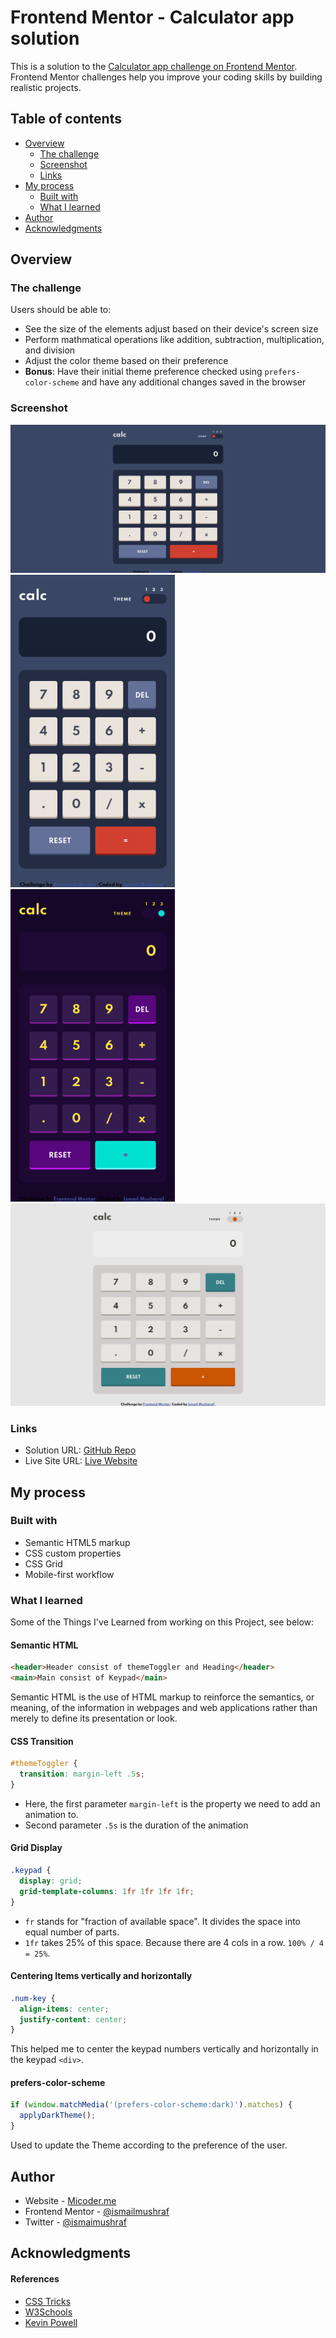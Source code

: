 # Frontend Mentor - Calculator app solution

This is a solution to the [Calculator app challenge on Frontend Mentor](https://www.frontendmentor.io/challenges/calculator-app-9lteq5N29). Frontend Mentor challenges help you improve your coding skills by building realistic projects. 

## Table of contents

- [Overview](#overview)
  - [The challenge](#the-challenge)
  - [Screenshot](#screenshot)
  - [Links](#links)
- [My process](#my-process)
  - [Built with](#built-with)
  - [What I learned](#what-i-learned)
- [Author](#author)
- [Acknowledgments](#acknowledgments)

## Overview

### The challenge

Users should be able to:

- See the size of the elements adjust based on their device's screen size
- Perform mathmatical operations like addition, subtraction, multiplication, and division
- Adjust the color theme based on their preference
- **Bonus**: Have their initial theme preference checked using `prefers-color-scheme` and have any additional changes saved in the browser

### Screenshot

![dark theme in desktop](./screenshots/Screenshot1.png)
![dark theme in mobile](./screenshots/Screenshot21.png)
![customized theme in mobile](./screenshots/Screenshot41.png)
![light theme in desktop](./screenshots/Screenshot3.png)

### Links

- Solution URL: [GitHub Repo](https://github.com/ismailmushraf/calculator-app)
- Live Site URL: [Live Website](https://micoder.me/calculator-app)

## My process

### Built with

- Semantic HTML5 markup
- CSS custom properties
- CSS Grid
- Mobile-first workflow

### What I learned

Some of the Things I've Learned from working on this Project, see below:

#### Semantic HTML
```html
<header>Header consist of themeToggler and Heading</header>
<main>Main consist of Keypad</main>
```
Semantic HTML is the use of HTML markup to reinforce the semantics, or meaning, of the information in webpages and web applications rather than merely to define its presentation or look. 

#### CSS Transition
```css
#themeToggler {
  transition: margin-left .5s;
}
```
- Here, the first parameter `margin-left` is the property we need to add an animation to.
- Second parameter `.5s` is the duration of the animation

#### Grid Display
```css
.keypad {
  display: grid;
  grid-template-columns: 1fr 1fr 1fr 1fr;
}
```
- `fr` stands for "fraction of available space". It divides the space into equal number of parts.
- `1fr` takes 25% of this space. Because there are 4 cols in a row. `100% / 4 = 25%`.

#### Centering Items vertically and horizontally
```css
.num-key {
  align-items: center;
  justify-content: center;
}
```
This helped me to center the keypad numbers vertically and horizontally in the keypad `<div>`.

#### prefers-color-scheme
```js
if (window.matchMedia('(prefers-color-scheme:dark)').matches) {
  applyDarkTheme();
}
```
Used to update the Theme according to the preference of the user.

## Author

- Website - [Micoder.me](https://micoder.me)
- Frontend Mentor - [@ismailmushraf](https://www.frontendmentor.io/profile/ismailmushraf)
- Twitter - [@ismaimushraf](https://www.twitter.com/ismailmushraf)

## Acknowledgments

#### References

- [CSS Tricks](https://css-tricks.com/introduction-fr-css-unit/) 
- [W3Schools](https://www.w3schools.com/css/css_grid.asp)  
- [Kevin Powell](https://youtu.be/xboZx8y2Tgw) 
